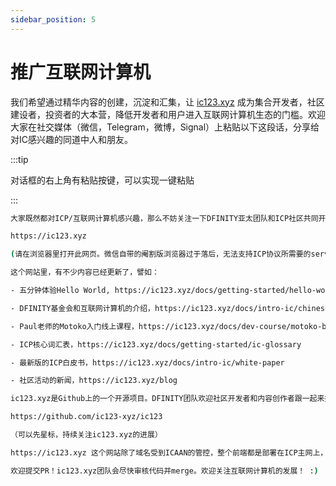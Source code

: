 ```yaml
---
sidebar_position: 5
---
```


# 推广互联网计算机

我们希望通过精华内容的创建，沉淀和汇集，让 [ic123.xyz](https://ic123.xyz) 成为集合开发者，社区建设者，投资者的大本营，降低开发者和用户进入互联网计算机生态的门槛。欢迎大家在社交媒体（微信，Telegram，微博，Signal）上粘贴以下这段话，分享给对IC感兴趣的同道中人和朋友。

:::tip

对话框的右上角有粘贴按键，可以实现一键粘贴

:::

```bash
大家既然都对ICP/互联网计算机感兴趣，那么不妨关注一下DFINITY亚太团队和ICP社区共同开发的这个网站 - ”ICP技术文档导航“。

https://ic123.xyz 

(请在浏览器里打开此网页。微信自带的阉割版浏览器过于落后，无法支持ICP协议所需要的service worker，不能直接打开ICP上的网站。）

这个网站里，有不少内容已经更新了，譬如：

- 五分钟体验Hello World, https://ic123.xyz/docs/getting-started/hello-world

- DFINITY基金会和互联网计算机的介绍，https://ic123.xyz/docs/intro-ic/chinese-deck

- Paul老师的Motoko入门线上课程，https://ic123.xyz/docs/dev-course/motoko-basic-0

- ICP核心词汇表，https://ic123.xyz/docs/getting-started/ic-glossary

- 最新版的ICP白皮书，https://ic123.xyz/docs/intro-ic/white-paper

- 社区活动的新闻，https://ic123.xyz/blog

ic123.xyz是Github上的一个开源项目。DFINITY团队欢迎社区开发者和内容创作者跟一起来扩展她的内容 - 类似  WTF Academy 的发展方式。在这里可以看到更多网站未来的内容路线图以及加入合作的方式：

https://github.com/ic123-xyz/ic123

（可以先星标，持续关注ic123.xyz的进展）

https://ic123.xyz 这个网站除了域名受到ICAAN的管控，整个前端都是部署在ICP主网上，不需要依赖任何中心化的服务器或者CDN。全世界能做到这个的技术平台，只有ICP一家。希望对大家有所启发。

欢迎提交PR！ic123.xyz团队会尽快审核代码并merge。欢迎关注互联网计算机的发展！ :)
```